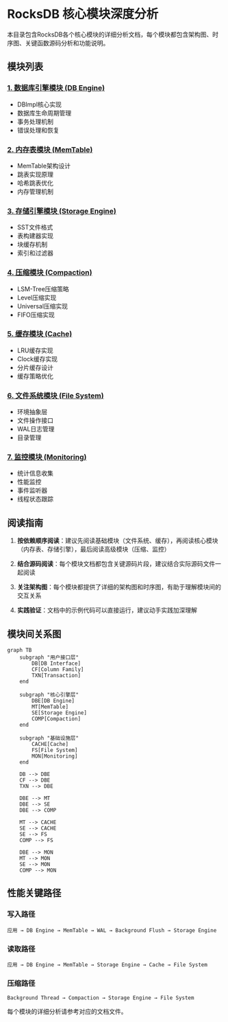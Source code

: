 # RocksDB 核心模块深度分析

本目录包含RocksDB各个核心模块的详细分析文档，每个模块都包含架构图、时序图、关键函数源码分析和功能说明。

## 模块列表

### [1. 数据库引擎模块 (DB Engine)](./db-engine.md)
- DBImpl核心实现
- 数据库生命周期管理
- 事务处理机制
- 错误处理和恢复

### [2. 内存表模块 (MemTable)](./memtable.md)
- MemTable架构设计
- 跳表实现原理
- 哈希跳表优化
- 内存管理机制

### [3. 存储引擎模块 (Storage Engine)](./storage-engine.md)
- SST文件格式
- 表构建器实现
- 块缓存机制
- 索引和过滤器

### [4. 压缩模块 (Compaction)](./compaction.md)
- LSM-Tree压缩策略
- Level压缩实现
- Universal压缩实现
- FIFO压缩实现

### [5. 缓存模块 (Cache)](./cache.md)
- LRU缓存实现
- Clock缓存实现
- 分片缓存设计
- 缓存策略优化

### [6. 文件系统模块 (File System)](./file-system.md)
- 环境抽象层
- 文件操作接口
- WAL日志管理
- 目录管理

### [7. 监控模块 (Monitoring)](./monitoring.md)
- 统计信息收集
- 性能监控
- 事件监听器
- 线程状态跟踪

## 阅读指南

1. **按依赖顺序阅读**：建议先阅读基础模块（文件系统、缓存），再阅读核心模块（内存表、存储引擎），最后阅读高级模块（压缩、监控）

2. **结合源码阅读**：每个模块文档都包含关键源码片段，建议结合实际源码文件一起阅读

3. **关注架构图**：每个模块都提供了详细的架构图和时序图，有助于理解模块间的交互关系

4. **实践验证**：文档中的示例代码可以直接运行，建议动手实践加深理解

## 模块间关系图

```mermaid
graph TB
    subgraph "用户接口层"
        DB[DB Interface]
        CF[Column Family]
        TXN[Transaction]
    end
    
    subgraph "核心引擎层"
        DBE[DB Engine]
        MT[MemTable]
        SE[Storage Engine]
        COMP[Compaction]
    end
    
    subgraph "基础设施层"
        CACHE[Cache]
        FS[File System]
        MON[Monitoring]
    end
    
    DB --> DBE
    CF --> DBE
    TXN --> DBE
    
    DBE --> MT
    DBE --> SE
    DBE --> COMP
    
    MT --> CACHE
    SE --> CACHE
    SE --> FS
    COMP --> FS
    
    DBE --> MON
    MT --> MON
    SE --> MON
    COMP --> MON
```

## 性能关键路径

### 写入路径
```
应用 → DB Engine → MemTable → WAL → Background Flush → Storage Engine
```

### 读取路径
```
应用 → DB Engine → MemTable → Storage Engine → Cache → File System
```

### 压缩路径
```
Background Thread → Compaction → Storage Engine → File System
```

每个模块的详细分析请参考对应的文档文件。
